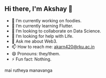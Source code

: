 ## Hi there, I'm Akshay 👋

- 🔭 I’m currently working on foodies.
- 🌱 I’m currently learning Flutter.
- 👯 I’m looking to collaborate on Data Science.
- 🤔 I’m looking for help with Life.
- 💬 Ask me about Web3.
- 📫 How to reach me: akarn420@rku.ac.in
- 😄 Pronouns: they/them.
- ⚡ Fun fact: Nothing.

mai rutheya manavanga
